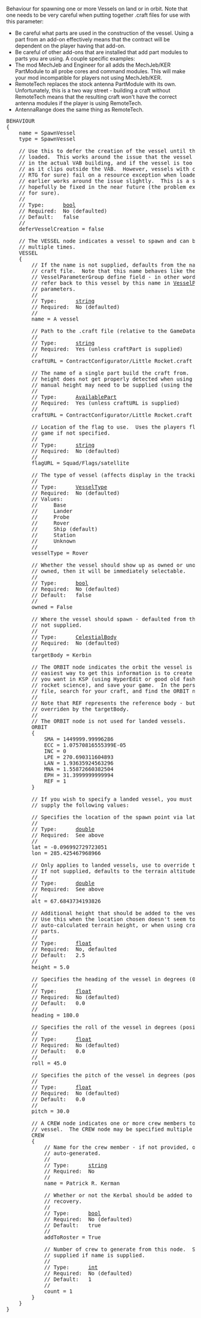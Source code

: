Behaviour for spawning one or more Vessels on land or in orbit.  Note that one needs to be very careful when putting together .craft files for use with this parameter:

* Be careful what parts are used in the construction of the vessel.  Using a part from an add-on effectively means that the contract will be dependent on the player having that add-on.
* Be careful of other add-ons that are installed that add part modules to parts you are using.  A couple specific examples:
 * The mod MechJeb and Engineer for all adds the MechJeb/KER PartModule to all probe cores and command modules.  This will make your mod incompatible for players not using MechJeb/KER.
 * RemoteTech replaces the stock antenna PartModule with its own.  Unfortunately, this is a two way street - building a craft without RemoteTech means that the resulting craft won't have the correct antenna modules if the player is using RemoteTech.
 * AntennaRange does the same thing as RemoteTech.

<pre>
BEHAVIOUR
{
    name = SpawnVessel
    type = SpawnVessel

    // Use this to defer the creation of the vessel until the flight scene is
    // loaded.  This works around the issue that the vessel is initially loaded
    // in the actual VAB building, and if the vessel is too big will be visible
    // as it clips outside the VAB.  However, vessels with certain parts (the
    // RTG for sure) fail on a resource exception when loaded - loading them
    // earlier works around the issue slightly.  This is a stock bug that will
    // hopefully be fixed in the near future (the problem exists in KSP 1.0.4
    // for sure).
    //
    // Type:      <a href="Boolean-Type">bool</a>
    // Required:  No (defaulted)
    // Default:   false
    //
    deferVesselCreation = false

    // The VESSEL node indicates a vessel to spawn and can be specified
    // multiple times.
    VESSEL
    {
        // If the name is not supplied, defaults from the name within the
        // craft file.  Note that this name behaves like the
        // VesselParameterGroup define field - in other words, you may
        // refer back to this vessel by this name in <a href=VesselParameterGroup-Parameter>VesselParameterGroup</a>
        // parameters.
        //
        // Type:      <a href="String-Type">string</a>
        // Required:  No (defaulted)
        //
        name = A vessel

        // Path to the .craft file (relative to the GameData/ directory).
        //
        // Type:      <a href="String-Type">string</a>
        // Required:  Yes (unless craftPart is supplied)
        //
        craftURL = ContractConfigurator/Little Rocket.craft

        // The name of a single part build the craft from.  Note that spawning
        // height does not get properly detected when using this method, so a
        // manual height may need to be supplied (using the height attribute.
        //
        // Type:      <a href="AvailablePart-Type">AvailablePart</a>
        // Required:  Yes (unless craftURL is supplied)
        //
        craftURL = ContractConfigurator/Little Rocket.craft

        // Location of the flag to use.  Uses the players flag for the current
        // game if not specified.
        //
        // Type:      <a href="String-Type">string</a>
        // Required:  No (defaulted)
        //
        flagURL = Squad/Flags/satellite

        // The type of vessel (affects display in the tracking station).
        //
        // Type:      <a href="Enumeration-Type">VesselType</a>
        // Required:  No (defaulted)
        // Values:
        //     Base
        //     Lander
        //     Probe
        //     Rover
        //     Ship (default)
        //     Station
        //     Unknown
        //
        vesselType = Rover

        // Whether the vessel should show up as owned or unowned.  If it is
        // owned, then it will be immediately selectable.
        //
        // Type:      <a href="Boolean-Type">bool</a>
        // Required:  No (defaulted)
        // Default:   false
        //
        owned = False

        // Where the vessel should spawn - defaulted from the contract if
        // not supplied.
        //
        // Type:      <a href="CelestialBody-Type">CelestialBody</a>
        // Required:  No (defaulted)
        //
        targetBody = Kerbin

        // The ORBIT node indicates the orbit the vessel is in.  The
        // easiest way to get this information is to create the orbit
        // you want in KSP (using HyperEdit or good old fashioned
        // rocket science), and save your game.  In the persistant.sfs
        // file, search for your craft, and find the ORBIT node.
        //
        // Note that REF represents the reference body - but will be
        // overriden by the targetBody.
        // 
        // The ORBIT node is not used for landed vessels.
        ORBIT
        {
            SMA = 1449999.99996286
            ECC = 1.07570816555399E-05
            INC = 0
            LPE = 270.690311604893
            LAN = 1.93635924563296
            MNA = 1.55872660382504
            EPH = 31.3999999999994
            REF = 1
        }

        // If you wish to specify a landed vessel, you must also 
        // supply the following values:

        // Specifies the location of the spawn point via lat/lon.
        //
        // Type:      <a href="Numeric-Type">double</a>
        // Required:  See above
        //
        lat = -0.096992729723051
        lon = 285.425467968966

        // Only applies to landed vessels, use to override the altitude.
        // If not supplied, defaults to the terrain altitude.
        //
        // Type:      <a href="Numeric-Type">double</a>
        // Required:  See above
        //
        alt = 67.6843734193826

        // Additional height that should be added to the vessel when spawning.
        // Use this when the location chosen doesn't seem to have the right
        // auto-calculated terrain height, or when using craftPart with larger
        // parts.
        //
        // Type:      <a href="Numeric-Type">float</a>
        // Required:  No, defaulted
        // Default:   2.5
        //
        height = 5.0

        // Specifies the heading of the vessel in degrees (0 = N, 90 = E...).
        //
        // Type:      <a href="Numeric-Type">float</a>
        // Required:  No (defaulted)
        // Default:   0.0
        //
        heading = 180.0

        // Specifies the roll of the vessel in degrees (positive = roll right).
        //
        // Type:      <a href="Numeric-Type">float</a>
        // Required:  No (defaulted)
        // Default:   0.0
        //
        roll = 45.0

        // Specifies the pitch of the vessel in degrees (positive is nose up)
        //
        // Type:      <a href="Numeric-Type">float</a>
        // Required:  No (defaulted)
        // Default:   0.0
        //
        pitch = 30.0

        // A CREW node indicates one or more crew members to add to the
        // vessel.  The CREW node may be specified multiple times.
        CREW
        {
            // Name for the crew member - if not provided, one is
            // auto-generated.
            //
            // Type:      <a href="String-Type">string</a>
            // Required:  No
            //
            name = Patrick R. Kerman

            // Whether or not the Kerbal should be added to the roster on 
            // recovery.
            //
            // Type:      <a href="Boolean-Type">bool</a>
            // Required:  No (defaulted)
            // Default:   true
            //
            addToRoster = True

            // Number of crew to generate from this node.  Shouldn't be
            // supplied if name is supplied.
            //
            // Type:      <a href="Numeric-Type">int</a>
            // Required:  No (defaulted)
            // Default:   1
            //
            count = 1
        }
    }
}
</pre>
